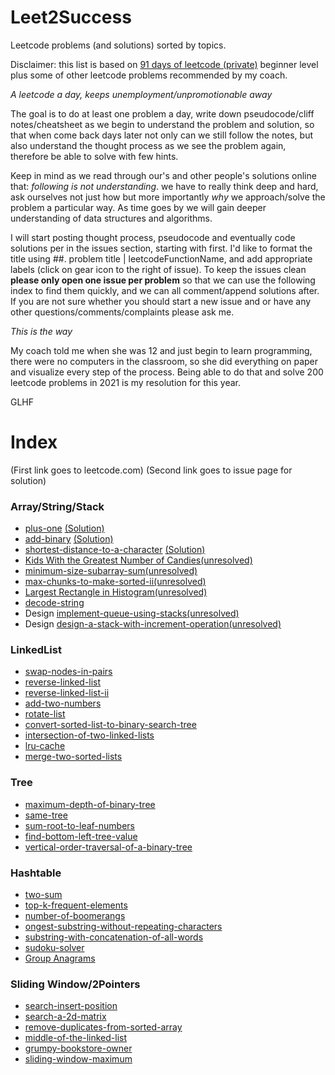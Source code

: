 # Leet2Success
Leetcode problems (and solutions) sorted by topics.

Disclaimer: this list is based on [91 days of leetcode (private)](https://github.com/leetcode-pp/91alg-2) beginner level plus some of other leetcode problems recommended by my coach.

*A leetcode a day, keeps unemployment/unpromotionable away*

The goal is to do at least one problem a day, write down pseudocode/cliff notes/cheatsheet as we begin to understand the problem and solution, so that when come back days later not only can we still follow the notes, but also understand the thought process as we see the problem again, therefore be able to solve with few hints. 

Keep in mind as we read through our's and other people's solutions online that: *following is not understanding*. we have to really think deep and hard, ask ourselves not just how but more importantly *why* we approach/solve the problem a particular way. As time goes by we will gain deeper understanding of data structures and algorithms.

I will start posting thought process, pseudocode and eventually code solutions per in the issues section, starting with  first. I'd like to format the title using ##. problem title | leetcodeFunctionName, and add appropriate labels (click on gear icon to the right of issue). To keep the issues clean **please only open one issue per problem** so that we can use the following index to find them quickly, and we can all comment/append solutions after. If you are not sure whether you should start a new issue and or have any other questions/comments/complaints please ask me.


*This is the way*

My coach told me when she was 12 and just begin to learn programming, there were no computers in the classroom, so she did everything on paper and visualize every step of the process. Being able to do that and solve 200 leetcode problems in 2021 is my resolution for this year.

GLHF

# Index
(First link goes to leetcode.com) (Second link goes to issue page for solution)

### Array/String/Stack
* [plus-one](https://leetcode.com/problems/plus-one/) [(Solution)](https://github.com/brdgcn/Leet2Success/issues/1)
* [add-binary](https://leetcode.com/problems/add-binary/) [(Solution)](https://github.com/brdgcn/Leet2Success/issues/2)
* [shortest-distance-to-a-character](https://leetcode.com/problems/shortest-distance-to-a-character/) [(Solution)](https://github.com/brdgcn/Leet2Success/issues/3)
* [Kids With the Greatest Number of Candies](https://leetcode.com/problems/kids-with-the-greatest-number-of-candies/)[(unresolved)](https://github.com/brdgcn/Leet2Success/issues/4)  
* [minimum-size-subarray-sum](https://leetcode.com/problems/minimum-size-subarray-sum/)[(unresolved)](https://github.com/brdgcn/Leet2Success/issues/5)  
* [max-chunks-to-make-sorted-ii](https://leetcode.com/problems/max-chunks-to-make-sorted-ii/)[(unresolved)](https://github.com/brdgcn/Leet2Success/issues/6)
* [Largest Rectangle in Histogram](https://leetcode.com/problems/largest-rectangle-in-histogram/)[(unresolved)](https://github.com/brdgcn/Leet2Success/issues/7) 
* [decode-string](https://leetcode.com/problems/decode-string/) 
* Design [implement-queue-using-stacks](https://leetcode.com/problems/implement-queue-using-stacks/)[(unresolved)](https://github.com/brdgcn/Leet2Success/issues/8)  
* Design [design-a-stack-with-increment-operation](https://leetcode.com/problems/design-a-stack-with-increment-operation)[(unresolved)](https://github.com/brdgcn/Leet2Success/issues/9) 

### LinkedList
* [swap-nodes-in-pairs](https://leetcode.com/problems/swap-nodes-in-pairs/) 
* [reverse-linked-list](https://leetcode.com/problems/reverse-linked-list/) 
* [reverse-linked-list-ii](https://leetcode.com/problems/reverse-linked-list-ii/)
* [add-two-numbers](https://leetcode.com/problems/add-two-numbers/)
* [rotate-list](https://leetcode.com/problems/rotate-list/) 
* [convert-sorted-list-to-binary-search-tree](https://leetcode.com/problems/convert-sorted-list-to-binary-search-tree/)  
* [intersection-of-two-linked-lists](https://leetcode.com/problems/intersection-of-two-linked-lists/) 
* [lru-cache](https://leetcode.com/problems/lru-cache/) 
* [merge-two-sorted-lists](https://leetcode.com/problems/merge-two-sorted-lists/) 


### Tree
* [maximum-depth-of-binary-tree](https://leetcode.com/problems/maximum-depth-of-binary-tree/) 
* [same-tree](https://leetcode.com/problems/same-tree/) 
* [sum-root-to-leaf-numbers](https://leetcode.com/problems/sum-root-to-leaf-numbers) 
* [find-bottom-left-tree-value](https://leetcode.com/problems/find-bottom-left-tree-value/) 
* [vertical-order-traversal-of-a-binary-tree](https://leetcode.com/problems/vertical-order-traversal-of-a-binary-tree/) 

### Hashtable
* [two-sum](https://leetcode.com/problems/two-sum) 
* [top-k-frequent-elements](https://leetcode.com/problems/top-k-frequent-elements/) 
* [number-of-boomerangs](https://leetcode.com/problems/number-of-boomerangs)
* [ongest-substring-without-repeating-characters](https://leetcode.com/problems/longest-substring-without-repeating-characters/) 
* [substring-with-concatenation-of-all-words](https://leetcode.com/problems/substring-with-concatenation-of-all-words/) 
* [sudoku-solver](https://leetcode.com/problems/sudoku-solver/) 
* [Group Anagrams](https://leetcode.com/problems/group-anagrams/)

### Sliding Window/2Pointers
* [search-insert-position](https://leetcode.com/problems/search-insert-position/) 
* [search-a-2d-matrix](https://leetcode.com/problems/search-a-2d-matrix/) 
* [remove-duplicates-from-sorted-array](https://leetcode.com/problems/remove-duplicates-from-sorted-array/) 
* [middle-of-the-linked-list](https://leetcode.com/problems/middle-of-the-linked-list/) 
* [grumpy-bookstore-owner](https://leetcode.com/problems/grumpy-bookstore-owner/)
* [sliding-window-maximum](https://leetcode.com/problems/sliding-window-maximum/) 



